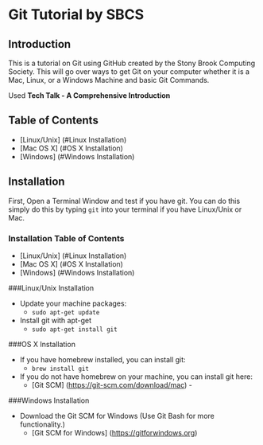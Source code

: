 # Git Tutorial by SBCS

## Introduction
This is a tutorial on Git using GitHub created by the Stony Brook Computing Society. This will go over ways to get Git on your computer whether it is a Mac, Linux, or a Windows Machine and basic Git Commands.

Used **Tech Talk - A Comprehensive Introduction** 

## Table of Contents
- [Linux/Unix] (#Linux Installation)
- [Mac OS X] (#OS X Installation)
- [Windows] (#Windows Installation)


## Installation
First, Open a Terminal Window and test if you have git. 
You can do this simply do this by typing `git` into your terminal if you have Linux/Unix or Mac. 


### Installation Table of Contents
- [Linux/Unix] (#Linux Installation)
- [Mac OS X] (#OS X Installation)
- [Windows] (#Windows Installation)


###Linux/Unix Installation
* Update your machine packages:
	* `sudo apt-get update`
* Install git with apt-get
	* `sudo apt-get install git`

###OS X Installation
* If you have homebrew installed, you can install git:
	* `brew install git`
* If you do not have homebrew on your machine, you can install git here:
	* [Git SCM] (https://git-scm.com/download/mac) - 

###Windows Installation
* Download the Git SCM for Windows (Use Git Bash for more functionality.) 
	* [Git SCM for Windows] (https://gitforwindows.org)